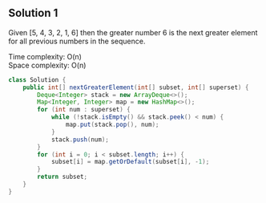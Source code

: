 ## Solution 1

Given [5, 4, 3, 2, 1, 6] then the greater number 6 is the next greater element for all previous numbers in the sequence.

Time complexity: O(n)  
Space complexity: O(n)  

```java
class Solution {
    public int[] nextGreaterElement(int[] subset, int[] superset) {
        Deque<Integer> stack = new ArrayDeque<>();
        Map<Integer, Integer> map = new HashMap<>();
        for (int num : superset) {
            while (!stack.isEmpty() && stack.peek() < num) {
                map.put(stack.pop(), num);
            }
            stack.push(num);
        }
        for (int i = 0; i < subset.length; i++) {
            subset[i] = map.getOrDefault(subset[i], -1);
        }
        return subset;
    }
}
```